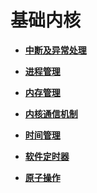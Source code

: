 # 基础内核


- **[中断及异常处理](kernel-small-basic-interrupt.md)**

- **[进程管理](kernel-small-basic-process.md)**

- **[内存管理](kernel-small-basic-memory.md)**

- **[内核通信机制](kernel-small-basic-trans.md)**

- **[时间管理](kernel-small-basic-time.md)**

- **[软件定时器](kernel-small-basic-softtimer.md)**

- **[原子操作](kernel-small-basic-atomic.md)**